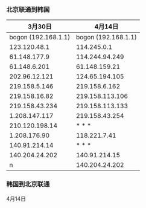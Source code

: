 
### 北京联通到韩国

3月30日|4月14日
---|---
bogon (192.168.1.1)|bogon (192.168.1.1)
123.120.48.1|114.245.0.1
61.148.177.9|114.244.94.249
61.148.6.201 |61.148.159.21
202.96.12.121|124.65.194.105
219.158.5.146 |219.158.6.162
219.158.16.82| 219.158.113.106
219.158.43.234|219.158.113.133
1.208.147.117|219.158.43.254
210.120.198.14|* * *
1.208.176.90|118.221.7.41
140.91.214.14|* * *
140.204.24.202|140.91.214.15
 n| 140.204.24.202
 
 ### 韩国到北京联通
 
 4月14日
 
 

